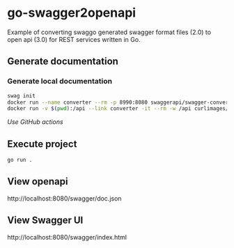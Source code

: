 # go-swagger2openapi
Example of converting swaggo generated swagger format files (2.0) to open api (3.0) for REST services written in Go.

## Generate documentation

### Generate local documentation
```bash
swag init
docker run --name converter --rm -p 8990:8080 swaggerapi/swagger-converter
docker run -v $(pwd):/api --link converter -it --rm -w /api curlimages/curl:latest sh convert-localhost-v2v3.sh
```

*Use GitHub actions*

## Execute project
```bash
go run .
```

## View openapi
http://localhost:8080/swagger/doc.json

## View Swagger UI
http://localhost:8080/swagger/index.html